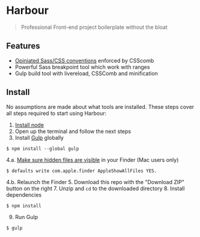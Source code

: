 # Harbour
> Professional Front-end project boilerplate without the bloat

## Features
- [Opiniated Sass/CSS conventions](https://github.com/bartvandebiezen/css-conventions) enforced by CSScomb
- Powerful Sass breakpoint tool which work with ranges
- Gulp build tool with livereload, CSSComb and minification

## Install
No assumptions are made about what tools are installed. These steps cover all steps required to start using Harbour:

1. [Install node](https://nodejs.org/)
2. Open up the terminal and follow the next steps
3. Install [Gulp](https://github.com/gulpjs/gulp/blob/master/docs/getting-started.md) globally
```
$ npm install --global gulp
```
4.a. [Make sure hidden files are visible](http://ianlunn.co.uk/articles/quickly-showhide-hidden-files-mac-os-x-mavericks/) in your Finder (Mac users only)
```
$ defaults write com.apple.finder AppleShowAllFiles YES.
```
4.b. Relaunch the Finder
5. Download this repo with the "Download ZIP" button on the right
7. Unzip and `cd` to the downloaded directory
8. Install dependencies
```
$ npm install
```
9. Run Gulp
```
$ gulp
```
